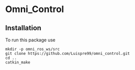 # Omni_Control

## Installation

To run this package use

    mkdir -p omni_ros_ws/src
    git clone https://github.com/Luispre99/omni_control.git
    cd ..
    catkin_make
